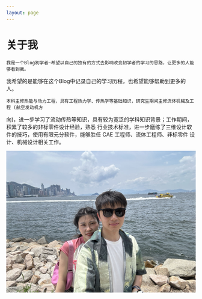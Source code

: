 ```yaml
---
layout: page
---
```


# 关于我

    我是一个Blog初学者~希望以自己的独有的方式去影响改变初学者的学习的思路，让更多的人能够看到我。
我希望的是能够在这个Blog中记录自己的学习历程，也希望能够帮助到更多的人。

    本科主修热能与动力工程，具有工程热力学、传热学等基础知识，研究生期间主修流体机械及工程 (航空发动机方
向)，进一步学习了流动传热等知识，具有较为宽泛的学科知识背景；工作期间，积累了较多的非标零件设计经验，熟悉
行业技术标准，进一步磨练了三维设计软件的技巧，使用有限元分软件，能够胜任 CAE 工程师、流体工程师、非标零件
设计、机械设计相关工作。

![yangcong](images\yangcong.jpg)
